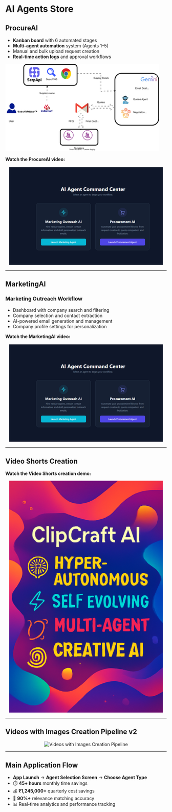 # AI Agents Store

## ProcureAI

- **Kanban board** with 6 automated stages  
- **Multi-agent automation** system (Agents 1–5)  
- Manual and bulk upload request creation  
- **Real-time action logs** and approval workflows  
<img src="kalisoft_agent.svg" alt="Description of SVG" width="480" />

**Watch the ProcureAI video:**  
<p align="center">
  <a href="https://youtu.be/E-GD4qSi43g" target="_blank">
    <img src="https://github.com/Vikas1667/ML_Projects/blob/master/ai_agents.png" alt="ProcureAI Video" width="480" />
  </a>
</p>

---

## MarketingAI

### Marketing Outreach Workflow

- Dashboard with company search and filtering  
- Company selection and contact extraction  
- AI-powered email generation and management  
- Company profile settings for personalization  

**Watch the MarketingAI video:**  
<p align="center">
  <a href="https://youtu.be/MwRo6yTgVJs" target="_blank">
    <img src="https://github.com/Vikas1667/ML_Projects/blob/master/ai_agents.png" alt="MarketingAI Video" width="480" />
  </a>
</p>

---

## Video Shorts Creation

**Watch the Video Shorts creation demo:**  
<p align="center">
  <a href="https://www.youtube.com/watch?v=Fpa-GR39Lzw" target="_blank">
    <img src="https://github.com/Vikas1667/ML_Projects/blob/master/clipcraftai.png" alt="Video Shorts" width="480" />
  </a>
</p>

---

## Videos with Images Creation Pipeline v2

<p align="center">
  <img src="https://github.com/user-attachments/assets/7f5a93eb-0c87-420a-929b-843f1f3e09f9" alt="Videos with Images Creation Pipeline" width="600" />
</p>

---

## Main Application Flow

- **App Launch** → **Agent Selection Screen** → **Choose Agent Type**  
- ⏱️ **45+ hours** monthly time savings  
- 💰 **₹1,245,000+** quarterly cost savings  
- 🎯 **90%+** relevance matching accuracy  
- 📊 Real-time analytics and performance tracking  
